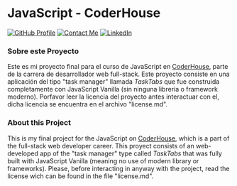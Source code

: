 # JavaScript - CoderHouse
<!-- [![Preview](https://img.shields.io/badge/Website-ArtbySabd-yellow)](https://martinpc4.github.io/ArtbySabd/) -->
[![GitHub Profile](https://img.shields.io/badge/GitHub-Profile-f1faee?logo=GitHub)](https://github.com/Martinpc4)
[![Contact Me](https://img.shields.io/badge/Email-Contact_me-a8dadc?logo=Mail.Ru)](mailto:perezcobomartin4@hotmail.com)
[![LinkedIn](https://img.shields.io/badge/LinkedIn-Follow_me-457b9d?logo=linkedin)](https://linkedin.com/in/martin-perez-cobo/)

### Sobre este Proyecto
Este es mi proyecto final para el curso de JavaScript en [CoderHouse](https://www.coderhouse.com), parte de la carrera de desarrollador web full-stack.
Este proyecto consiste en una aplicación del tipo "task manager" llamada _TaskTabs_ que fue construida completamente con JavaScript Vanilla (sin ninguna libreria o framework moderno). Porfavor leer la licencia del proyecto antes interactuar con el, dicha licencia se encuentra en el archivo "license.md".

### About this Project
This is my final project for the JavaScript on [CoderHouse](https://www.coderhouse.com), which is a part of the full-stack web developer career.
This proyect consists of an web-developed app of the "task manager" type called _TaskTabs_ that was fully built with JavaScript Vanilla (meaning no use of modern library or frameworks). Please, before interacting in anyway with the project, read the license wich can be found in the file "license.md".
